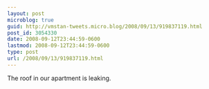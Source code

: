 ```yaml
---
layout: post
microblog: true
guid: http://vmstan-tweets.micro.blog/2008/09/13/919837119.html
post_id: 3054330
date: 2008-09-12T23:44:59-0600
lastmod: 2008-09-12T23:44:59-0600
type: post
url: /2008/09/13/919837119.html
---
```

The roof in our apartment is leaking.
